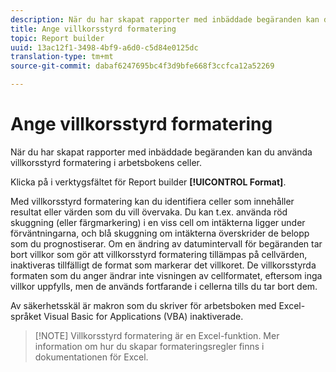 ```yaml
---
description: När du har skapat rapporter med inbäddade begäranden kan du använda villkorsstyrd formatering i arbetsbokens celler.
title: Ange villkorsstyrd formatering
topic: Report builder
uuid: 13ac12f1-3498-4bf9-a6d0-c5d84e0125dc
translation-type: tm+mt
source-git-commit: dabaf6247695bc4f3d9bfe668f3ccfca12a52269

---
```



# Ange villkorsstyrd formatering

När du har skapat rapporter med inbäddade begäranden kan du använda villkorsstyrd formatering i arbetsbokens celler.

Klicka på i verktygsfältet för Report builder **[!UICONTROL Format]**.

Med villkorsstyrd formatering kan du identifiera celler som innehåller resultat eller värden som du vill övervaka. Du kan t.ex. använda röd skuggning (eller färgmarkering) i en viss cell om intäkterna ligger under förväntningarna, och blå skuggning om intäkterna överskrider de belopp som du prognostiserar. Om en ändring av datumintervall för begäranden tar bort villkor som gör att villkorsstyrd formatering tillämpas på cellvärden, inaktiveras tillfälligt de format som markerar det villkoret. De villkorsstyrda formaten som du anger ändrar inte visningen av cellformatet, eftersom inga villkor uppfylls, men de används fortfarande i cellerna tills du tar bort dem.

Av säkerhetsskäl är makron som du skriver för arbetsboken med Excel-språket Visual Basic for Applications (VBA) inaktiverade.

>[!NOTE] Villkorsstyrd formatering är en Excel-funktion. Mer information om hur du skapar formateringsregler finns i dokumentationen för Excel.

